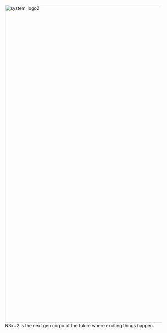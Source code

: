<img width="1024" height="1024" alt="system_logo2" src="https://github.com/user-attachments/assets/1bfdc982-dc17-448a-97ca-cf4f429904a8" />
N3xU2 is the next gen corpo of the future where exciting things happen.

